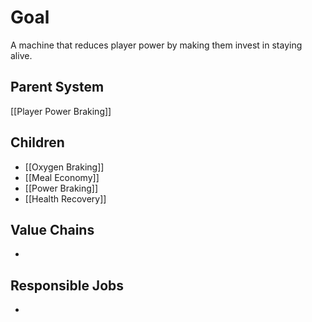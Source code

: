 # Goal
A machine that reduces player power by making them invest in staying alive.
## Parent System
[[Player Power Braking]]
## Children
- [[Oxygen Braking]]
- [[Meal Economy]]
- [[Power Braking]]
- [[Health Recovery]]

## Value Chains
- 
## Responsible Jobs
-